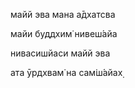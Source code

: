 майй эва мана а̄дхатсва

майи буддхим̇ нивеш́айа

нивасишйаси майй эва

ата ӯрдхвам̇ на сам̇ш́айах̣